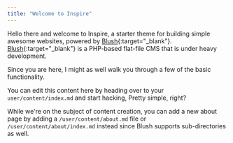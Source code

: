 ```yaml
---
title: "Welcome to Inspire"
---
```

Hello there and welcome to Inspire, a starter theme for building simple awesome websites, powered by [Blush](https://github.com/blush-dev){:target="_blank"}. [Blush](https://github.com/blush-dev){:target="_blank"} is a PHP-based flat-file CMS that is under heavy development.

Since you are here, I might as well walk you through a few of the basic functionality.

You can edit this content here by heading over to your `user/content/index.md` and start hacking, Pretty simple, right?

While we're on the subject of content creation, you can add a new about page by adding a `/user/content/about.md` file or `/user/content/about/index.md` instead since Blush supports sub-directories as well.